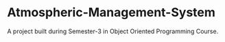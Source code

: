 # Atmospheric-Management-System
A project built during Semester-3 in Object Oriented Programming Course.
